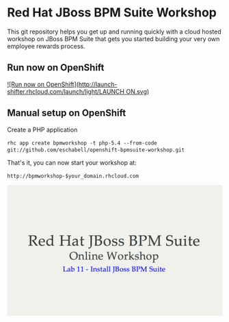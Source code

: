 Red Hat JBoss BPM Suite Workshop
================================
This git repository helps you get up and running quickly with a 
cloud hosted workshop on JBoss BPM Suite that gets you
started building your very own employee rewards process.

Run now on OpenShift
--------------------

[![Run now on OpenShift](http://launch-shifter.rhcloud.com/launch/light/LAUNCH
ON.svg)](https://openshift.redhat.com/app/console/application_type/custom?&cartridges[]=php-5.4&initial_git_url=https://github.com/eschabell/openshift-bpmsuite-workshop.git&name=bpmworkshop)


Manual setup on OpenShift
-------------------------

Create a PHP application

    rhc app create bpmworkshop -t php-5.4 --from-code git://github.com/eschabell/openshift-bpmsuite-workshop.git

That's it, you can now start your workshop at:

    http://bpmworkshop-$your_domain.rhcloud.com

![Rewards Workshop](https://raw.githubusercontent.com/eschabell/openshift-bpmsuite-workshop/master/php/cover.png)


